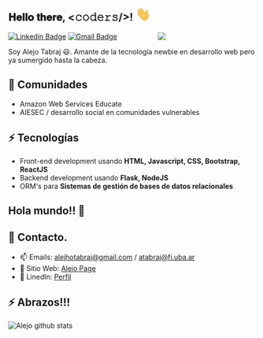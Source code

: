 <h2> 𝐇𝐞𝐥𝐥𝐨 𝐭𝐡𝐞𝐫𝐞, <𝚌𝚘𝚍𝚎𝚛𝚜/>! <img src="https://raw.githubusercontent.com/ABSphreak/ABSphreak/master/gifs/Hi.gif" width="30px"></h2>

<img align='right' src='https://user-images.githubusercontent.com/5713670/87202985-820dcb80-c2b6-11ea-9f56-7ec461c497c3.gif' width='200"'>

 [![Linkedin Badge](https://img.shields.io/badge/-alejho4-blue?style=flat-square&logo=Linkedin&logoColor=white&link=https://www.linkedin.com/in/alejo-tabraj-brice%C3%B1o-017b95a5/)](https://www.linkedin.com/in/alejo-tabraj-brice%C3%B1o-017b95a5/) 
[![Gmail Badge](https://img.shields.io/badge/-alejhotabraj@gmail.com-c14438?style=flat-square&logo=Gmail&logoColor=white&link=mailto:alejhotabraj@gmail.com)](mailto:alejhotabraj@gmail.com)

Soy Alejo Tabraj 😃. Amante de la tecnología newbie en desarrollo web pero ya sumergido hasta la cabeza.
## 👯 Comunidades
* Amazon Web Services Educate
* AIESEC / desarrollo social en comunidades vulnerables
## ⚡ Tecnologías
- Front-end development usando **HTML, Javascript, CSS, Bootstrap, ReactJS**
- Backend development usando **Flask, NodeJS**
- ORM's para **Sistemas de gestión de bases de datos relacionales**
## Hola mundo!! 🤔
## 💬 Contacto.
- 📫 Emails: alejhotabraj@gmail.com / atabraj@fi.uba.ar
- 🎯 Sitio Web: [Alejo Page](https://alejho4.github.io/)
- 🔔 LinedIn: [Perfil](https://www.linkedin.com/in/alejo-tabraj-brice%C3%B1o-017b95a5/)


## ⚡ Abrazos!!! 
![Alejo github stats](https://github-readme-stats.vercel.app/api?username=alejho4)


